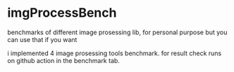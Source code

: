 # imgProcessBench
benchmarks of different image prosessing lib, for personal purpose but you can use that if you want

i implemented 4 image prosessing tools benchmark. for result check runs on github action in the benchmark tab.